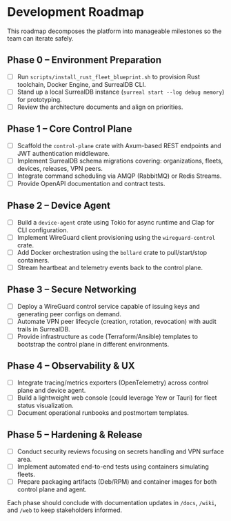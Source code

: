 # Development Roadmap

This roadmap decomposes the platform into manageable milestones so the team can iterate safely.

## Phase 0 – Environment Preparation
- [ ] Run `scripts/install_rust_fleet_blueprint.sh` to provision Rust toolchain, Docker Engine, and SurrealDB CLI.
- [ ] Stand up a local SurrealDB instance (`surreal start --log debug memory`) for prototyping.
- [ ] Review the architecture documents and align on priorities.

## Phase 1 – Core Control Plane
- [ ] Scaffold the `control-plane` crate with Axum-based REST endpoints and JWT authentication middleware.
- [ ] Implement SurrealDB schema migrations covering: organizations, fleets, devices, releases, VPN peers.
- [ ] Integrate command scheduling via AMQP (RabbitMQ) or Redis Streams.
- [ ] Provide OpenAPI documentation and contract tests.

## Phase 2 – Device Agent
- [ ] Build a `device-agent` crate using Tokio for async runtime and Clap for CLI configuration.
- [ ] Implement WireGuard client provisioning using the `wireguard-control` crate.
- [ ] Add Docker orchestration using the `bollard` crate to pull/start/stop containers.
- [ ] Stream heartbeat and telemetry events back to the control plane.

## Phase 3 – Secure Networking
- [ ] Deploy a WireGuard control service capable of issuing keys and generating peer configs on demand.
- [ ] Automate VPN peer lifecycle (creation, rotation, revocation) with audit trails in SurrealDB.
- [ ] Provide infrastructure as code (Terraform/Ansible) templates to bootstrap the control plane in different environments.

## Phase 4 – Observability & UX
- [ ] Integrate tracing/metrics exporters (OpenTelemetry) across control plane and device agent.
- [ ] Build a lightweight web console (could leverage Yew or Tauri) for fleet status visualization.
- [ ] Document operational runbooks and postmortem templates.

## Phase 5 – Hardening & Release
- [ ] Conduct security reviews focusing on secrets handling and VPN surface area.
- [ ] Implement automated end-to-end tests using containers simulating fleets.
- [ ] Prepare packaging artifacts (Deb/RPM) and container images for both control plane and agent.

Each phase should conclude with documentation updates in `/docs`, `/wiki`, and `/web` to keep stakeholders informed.
